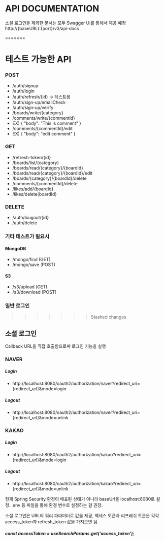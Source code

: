 # API DOCUMENTATION

소셜 로그인을 제외한 문서는 모두 Swagger UI를 통해서 제공 예정
http://{baseURL}:{port}/v3/api-docs

=======
# 테스트 가능한 API

### POST
- /auth/signup
- /auth/login
- /auth/refresh/{id}  -> 테스트용
- /auth/sign-up/emailCheck
- /auth/sign-up/verify
- /boards/write/{category}
- /comments/write/{commentId}
- EX)
{
  "body": "This is comment"
  }
- /comments/{commentId}/edit
- EX) {
  "body": "edit comment"
  }


### GET
- /refresh-token/{id}
- /boards/list/{category}
- /boards/read/{category}/{boardId}
- /boards/read/{category}/{boardId}/edit
- /boards/{category}/{boardId}/delete
- /comments/{commentId}/delete
- /likes/add/{boardId}
- /likes/delete{boardId}

### DELETE
- /auth/lougout/{id}
- /auth/delete

### 기타 테스트가 필요시
#### MongoDB 
- /mongo/find (GET)
- /mongo/save (POST)

#### S3
- /s3/upload (GET)
- /s3/download (POST)

### 일반 로그인


>>>>>>> Stashed changes

## 소셜 로그인
Callback URL을 직접 호출함으로써 로그인 기능을 실행

### NAVER
##### Login
- http://localhost:8080/oauth2/authorization/naver?redirect_uri={redirect_url}&mode=login
##### Logout
- http://localhost:8080/oauth2/authorization/naver?redirect_uri={redirect_url}&mode=unlink

### KAKAO
##### Login
- http://localhost:8080/oauth2/authorization/kakao?redirect_uri={redirect_url}&mode=login
##### Logout
- http://localhost:8080/oauth2/authorization/kakao?redirect_uri={redirect_url}&mode=unlink

현재 Spring Security 환경이 배포된 상태가 아니라 baseUrl을 localhost:8080로 설정.
.env 등 파일을 통해 환경 변수로 설정하는 걸 권장.

소셜 로그인은 URL의 쿼리 파라미터로 값을 제공, 액세스 토큰과 리프레쉬 토큰은 각각 access_token과 refresh_token 값을 가져오면 됨.
##### const accessToken = useSearchParams.get('access_token');
